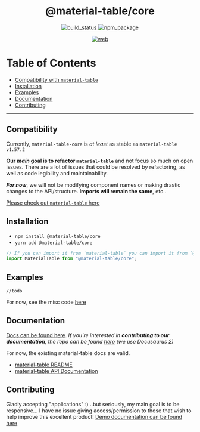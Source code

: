 <div align="center">

  <h1>@material-table/core</h1>

  <p align="center">
    <a href="https://travis-ci.org/oze4/material-table-core">
      <img 
        title="build_status" 
        src="https://travis-ci.org/oze4/material-table-core.svg?branch=master"
      >
    </a>
    <a href="https://www.npmjs.com/package/@material-table/core">
      <img 
        title="npm_package" 
        src="https://badge.fury.io/js/%40material-table%2Fcore.svg"
      ></a>
  </p>

  <p align="center">
    <a href="https://material-table-core.com">
      <img 
        title="web" 
        src="https://img.shields.io/badge/www-material_table_core-blue"
      >
    </a>
  </p>
</div>

# Table of Contents

 - [Compatibility with `material-table`](#compatibility)
 - [Installation](#installation)
 - [Examples](#examples)
 - [Documentation](#documentation)
 - [Contributing](#contributing)

---

## Compatibility

Currently, `material-table-core` is *at least* as stable as `material-table v1.57.2`
 
**Our *main* goal is to refactor `material-table`** and not focus so much on open issues. There are a lot of issues that could be resolved by refactoring, as well as code legibility and maintainability.

***For now***, we will not be modifying component names or making drastic changes to the API/structure. **Imports will remain the same**, etc..

[Please check out `material-table` here](https://github.com/mbrn/material-table)

## Installation

 - `npm install @material-table/core`
 - `yarn add @material-table/core`

```javascript
// If you can import it from `material-table` you can import it from `@material-table/core`
import MaterialTable from "@material-table/core";
```

## Examples

`//todo`

For now, see the misc code [here](/.)

## Documentation

[Docs can be found here](https://material-table-core.com). *If you're interested in **contributing to our documentation**, the repo can be found [here](https://github.com/material-table-core/website) (we use Docusaurus 2)*

For now, the existing material-table docs are valid. 

  - [material-table README](https://github.com/mbrn/material-table/blob/master/README.md)
  - [material-table API Documentation](https://material-table.com)

## Contributing

Gladly accepting "applications" :) ..but seriously, my main goal is to be responsive... I have no issue giving access/permission to those that wish to help improve this excellent product! [Demo documentation can be found here](/.github/DemoDocumentation.md)



